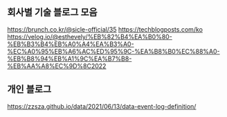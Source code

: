 ## 회사별 기술 블로그 모음
https://brunch.co.kr/@sicle-official/35
https://techblogposts.com/ko
https://velog.io/@esthevely/%EB%82%B4%EA%B0%80-%EB%B3%B4%EB%A0%A4%EA%B3%A0-%EC%A0%95%EB%A6%AC%ED%95%9C-%EA%B8%B0%EC%88%A0-%EB%B8%94%EB%A1%9C%EA%B7%B8-%EB%AA%A8%EC%9D%8C2022

## 개인 블로그
https://zzsza.github.io/data/2021/06/13/data-event-log-definition/
